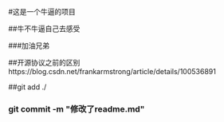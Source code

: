#这是一个牛逼的项目

##牛不牛逼自己去感受

###加油兄弟

##开源协议之前的区别https://blog.csdn.net/frankarmstrong/article/details/100536891


##git add ./
### git commit -m "修改了readme.md"